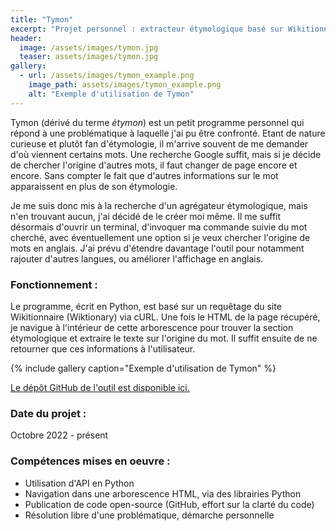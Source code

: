 ```yaml
---
title: "Tymon"
excerpt: "Projet personnel : extracteur étymologique basé sur Wikitionnaire, centralisation des recherches d'étymologie de mots français et anglais"
header:
  image: /assets/images/tymon.jpg
  teaser: assets/images/tymon.jpg
gallery:
  - url: /assets/images/tymon_example.png
    image_path: assets/images/tymon_example.png
    alt: "Exemple d'utilisation de Tymon"
---
```


Tymon (dérivé du terme *étymon*) est un petit programme personnel qui répond à une problématique à laquelle j'ai pu être confronté. Etant de nature curieuse et plutôt fan d'étymologie, il m'arrive souvent de me demander d'où viennent certains mots. Une recherche Google suffit, mais si je décide de chercher l'origine d'autres mots, il faut changer de page encore et encore. Sans compter le fait que d'autres informations sur le mot apparaissent en plus de son étymologie.  

Je me suis donc mis à la recherche d'un agrégateur étymologique, mais n'en trouvant aucun, j'ai décidé de le créer moi même. Il me suffit désormais d'ouvrir un terminal, d'invoquer ma commande suivie du mot cherché, avec éventuellement une option si je veux chercher l'origine de mots en anglais. J'ai prévu d'étendre davantage l'outil pour notamment rajouter d'autres langues, ou améliorer l'affichage en anglais.  

### Fonctionnement :
Le programme, écrit en Python, est basé sur un requêtage du site Wikitionnaire (Wiktionary) via cURL. Une fois le HTML de la page récupéré, je navigue à l'intérieur de cette arborescence pour trouver la section étymologique et extraire le texte sur l'origine du mot. Il suffit ensuite de ne retourner que ces informations à l'utilisateur.

{% include gallery caption="Exemple d'utilisation de Tymon" %}

[Le dépôt GitHub de l'outil est disponible ici.](https://github.com/kyn76/tymon)

### Date du projet :
Octobre 2022 - présent

### Compétences mises en oeuvre :
- Utilisation d'API en Python
- Navigation dans une arborescence HTML, via des librairies Python
- Publication de code open-source (GitHub, effort sur la clarté du code)
- Résolution libre d'une problématique, démarche personnelle
